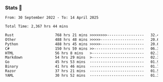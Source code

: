 ### Stats 👋
<!--START_SECTION:waka-->

```txt
From: 30 September 2022 - To: 14 April 2025

Total Time: 2,367 hrs 44 mins

Rust                   768 hrs 21 mins >>>>>>>>-----------------   32.45 %
Other                  488 hrs 48 mins >>>>>--------------------   20.64 %
Python                 488 hrs 45 mins >>>>>--------------------   20.64 %
C#                     150 hrs 59 mins >>-----------------------   06.38 %
HTML                   56 hrs 8 mins   >------------------------   02.37 %
Markdown               54 hrs 29 mins  >------------------------   02.30 %
Go                     45 hrs 53 mins  -------------------------   01.94 %
Binary                 41 hrs 46 mins  -------------------------   01.76 %
Razor                  37 hrs 21 mins  -------------------------   01.58 %
YAML                   30 hrs 52 mins  -------------------------   01.30 %
```

<!--END_SECTION:waka-->

<!--
**buhaytza2005/buhaytza2005** is a ✨ _special_ ✨ repository because its `README.md` (this file) appears on your GitHub profile.

Here are some ideas to get you started:

- 🔭 I’m currently working on ...
- 🌱 I’m currently learning ...
- 👯 I’m looking to collaborate on ...
- 🤔 I’m looking for help with ...
- 💬 Ask me about ...
- 📫 How to reach me: ...
- 😄 Pronouns: ...
- ⚡ Fun fact: ...
-->


